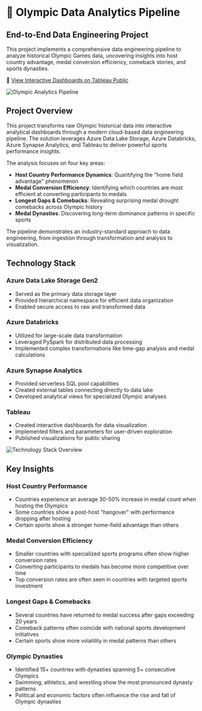 # 🏅 Olympic Data Analytics Pipeline

## End-to-End Data Engineering Project

This project implements a comprehensive data engineering pipeline to analyze historical Olympic Games data, uncovering insights into host country advantage, medal conversion efficiency, comeback stories, and sports dynasties.

🔗 [View Interactive Dashboards on Tableau Public](https://public.tableau.com/views/OlympicDataAnalyticsProject/Home?:language=en-GB&publish=yes&:sid=&:redirect=auth&:display_count=n&:origin=viz_share_link)

![Olympic Analytics Pipeline](images/architecture-diagram.png)

## Project Overview

This project transforms raw Olympic historical data into interactive analytical dashboards through a modern cloud-based data engineering pipeline. The solution leverages Azure Data Lake Storage, Azure Databricks, Azure Synapse Analytics, and Tableau to deliver powerful sports performance insights.

The analysis focuses on four key areas:
- **Host Country Performance Dynamics**: Quantifying the "home field advantage" phenomenon
- **Medal Conversion Efficiency**: Identifying which countries are most efficient at converting participants to medals
- **Longest Gaps & Comebacks**: Revealing surprising medal drought comebacks across Olympic history
- **Medal Dynasties**: Discovering long-term dominance patterns in specific sports

The pipeline demonstrates an industry-standard approach to data engineering, from ingestion through transformation and analysis to visualization.



## Technology Stack

### Azure Data Lake Storage Gen2
- Served as the primary data storage layer
- Provided hierarchical namespace for efficient data organization
- Enabled secure access to raw and transformed data

### Azure Databricks
- Utilized for large-scale data transformation
- Leveraged PySpark for distributed data processing
- Implemented complex transformations like time-gap analysis and medal calculations

### Azure Synapse Analytics
- Provided serverless SQL pool capabilities
- Created external tables connecting directly to data lake
- Developed analytical views for specialized Olympic analyses

### Tableau
- Created interactive dashboards for data visualization
- Implemented filters and parameters for user-driven exploration
- Published visualizations for public sharing

![Technology Stack Overview](images/tech-stack.png)


## Key Insights

### Host Country Performance
- Countries experience an average 30-50% increase in medal count when hosting the Olympics
- Some countries show a post-host "hangover" with performance dropping after hosting
- Certain sports show a stronger home-field advantage than others

### Medal Conversion Efficiency
- Smaller countries with specialized sports programs often show higher conversion rates
- Converting participants to medals has become more competitive over time
- Top conversion rates are often seen in countries with targeted sports investment

### Longest Gaps & Comebacks
- Several countries have returned to medal success after gaps exceeding 20 years
- Comeback patterns often coincide with national sports development initiatives
- Certain sports show more volatility in medal patterns than others

### Olympic Dynasties
- Identified 15+ countries with dynasties spanning 5+ consecutive Olympics
- Swimming, athletics, and wrestling show the most pronounced dynasty patterns
- Political and economic factors often influence the rise and fall of Olympic dynasties
